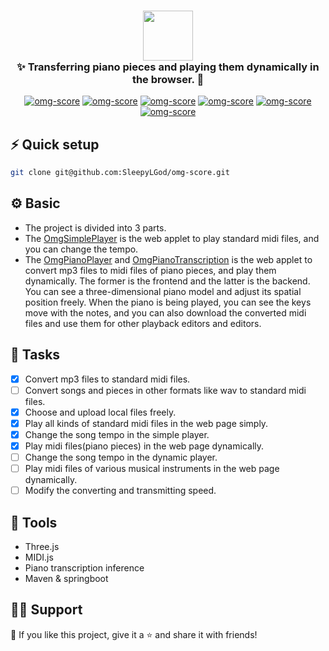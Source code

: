 <h3 align="center">
    <img src="https://readme-typing-svg.herokuapp.com/?font=Roboto+Mono&size=25&width=240&color=46BEA3duration=1600&lines=🎵Omg+Player🎶" height="80"/></br>
    <font>✨ Transferring piano pieces and playing them dynamically in the browser. 🌠</font>
</h3>

<div align="center">
  <p>
    <!-- ?style=flat-square -->
    <a href="#"><img src="https://custom-icon-badges.herokuapp.com/github/last-commit/SleepyLGod/omg-score" alt="omg-score"/></a>
    <a href="#"><img src="https://img.shields.io/badge/all_contributors-0x4-orange.svg" alt="omg-score"/></a>
    <a href="#"><img src="https://circleci.com/gh/codesandbox/codesandbox-client.svg?style=svg" alt="omg-score"/></a>
    <a href="#"><img src="https://www.browserstack.com/automate/badge.svg" alt="omg-score"/></a>
    <a href="#"><img src="https://img.shields.io/badge/PRs-welcome-gold.svg" alt="omg-score"/></a>
    <a href="#"><img src="https://img.shields.io/badge/first--timers--only-friendly-blue.svg" alt="omg-score"/></a>
  </p>
</div>  

## ⚡ Quick setup
```bash
git clone git@github.com:SleepyLGod/omg-score.git
```

## ⚙ Basic
+ The project is divided into 3 parts.
+ The [OmgSimplePlayer](./OmgSimplePlayer/) is the web applet to play standard midi files, and you can change the tempo.
+ The [OmgPianoPlayer](./OmgPianoPlayer) and [OmgPianoTranscription](./OmgPianoTranscription) is the web applet to convert mp3 files to midi files of piano pieces, and play them dynamically. The former is the frontend and the latter is the backend. You can see a three-dimensional piano model and adjust its spatial position freely. When the piano is being played, you can see the keys move with the notes, and you can also download the converted midi files and use them for other playback editors and editors.

## 🔨 Tasks
- [x] Convert mp3 files to standard midi files.
- [ ] Convert songs and pieces in other formats like wav to standard midi files.
- [x] Choose and upload local files freely.
- [x] Play all kinds of standard midi files in the web page simply.
- [x] Change the song tempo in the simple player.
- [x] Play midi files(piano pieces) in the web page dynamically.
- [ ] Change the song tempo in the dynamic player.
- [ ] Play midi files of various musical instruments in the web page dynamically.
- [ ] Modify the converting and transmitting speed.

## 🔪 Tools
+ Three.js
+ MIDI.js
+ Piano transcription inference
+ Maven & springboot

## 🙋‍♂️ Support
💙 If you like this project, give it a ⭐ and share it with friends!
